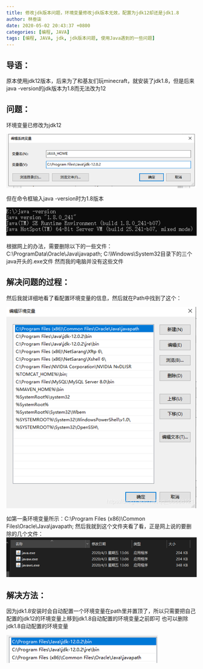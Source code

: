 ```yaml
---
title: 修改jdk版本问题，环境变量修改jdk版本无效，配置为jdk12却还是jdk1.8
author: 林叁柒
date: 2020-05-02 20:43:37 +0800
categories: [编程, JAVA]
tags: [编程, JAVA, jdk, jdk版本问题, 使用Java遇到的一些问题]
---
```


## 导语：
原本使用jdk12版本，后来为了和基友们玩minecraft，就安装了jdk1.8，但是后来java -version的jdk版本为1.8而无法改为12
## 问题：
环境变量已修改为jdk12

![环境变量](/assets/img/sample/2020-05-02-JDK-version-issues/20200416152327481.png)

但在命令框输入java -version时为1.8版本

![命令框中显示的jdk版本](/assets/img/sample/2020-05-02-JDK-version-issues/20200416152432982.png)

根据网上的办法，需要删除以下的一些文件：
C:\ProgramData\Oracle\Java\javapath;
C:\Windows\System32目录下的三个java开头的.exe文件
然而我的电脑并没有这些文件
## 解决问题的过程：
然后我就详细地看了看配置环境变量的信息，然后就在Path中找到了这个：

![在这里插入图片描述](/assets/img/sample/2020-05-02-JDK-version-issues/20200416153137796.png?x-oss-process=image/watermark,type_ZmFuZ3poZW5naGVpdGk,shadow_10,text_aHR0cHM6Ly9ibG9nLmNzZG4ubmV0L3FxXzMwNjY4MTIx,size_16,color_FFFFFF,t_70)

如第一条环境变量所示：C:\Program Files (x86)\Common Files\Oracle\Java\javapath;
然后我就到这个文件夹看了看，正是网上说的要删除的几个文件：
![在这里插入图片描述](/assets/img/sample/2020-05-02-JDK-version-issues/20200416153322666.png)
## 解决方法：
因为jdk1.8安装时会自动配置一个环境变量在path里并置顶了，所以只需要把自己配置的jdk12的环境变量上移到jdk1.8自动配置的环境变量之前即可
也可以删除jdk1.8自动配置的环境变量

![在这里插入图片描述](/assets/img/sample/2020-05-02-JDK-version-issues/2020041615365575.png)